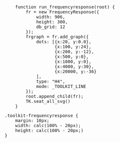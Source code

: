 <pre class='javascript prettyprint source'>
    function run_frequencyresponse(root) {
        fr = new FrequencyResponse({
            width: 906,
            height: 300,
            db_grid: 12
        });
        frgraph = fr.add_graph({
            dots: [{x:20, y:0.0},
                   {x:100, y:24},
                   {x:200, y:-12},
                   {x:500, y:0},
                   {x:1000, y:0},
                   {x:4000, y:30},
                   {x:20000, y:-36}
            ],
            type: "H4",
            mode: _TOOLKIT_LINE
        });
        root.append_child(fr);
        TK.seat_all_svg()
    }
</pre>
<pre class='css prettyprint source'>
.toolkit-frequencyresponse {
    margin: 10px;
    width: calc(100% - 20px);
    height: calc(100% - 20px;)
}
</pre>
<script> prepare_example(); </script>
